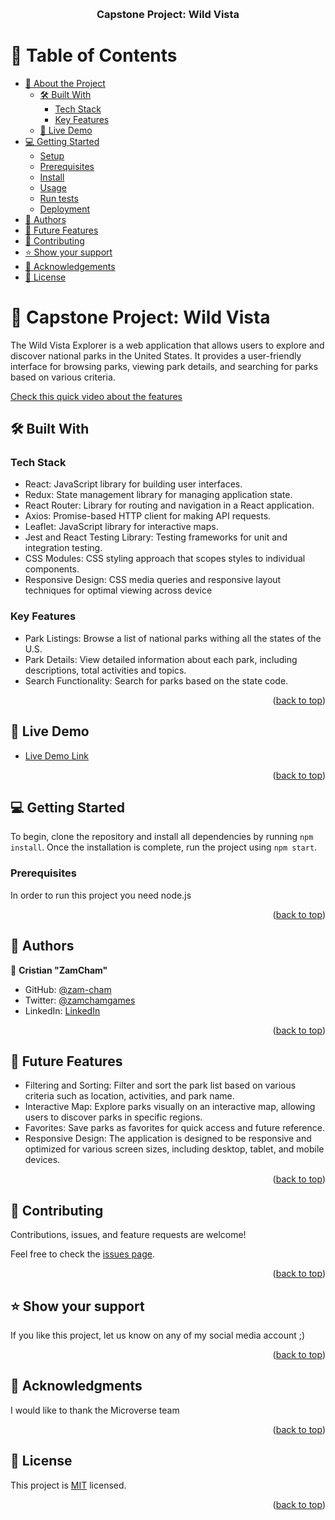 <a name="readme-top"></a>
<div align="center">
  <br/>

  <h3><b>Capstone Project: Wild Vista</b></h3>

</div>

<!-- TABLE OF CONTENTS -->

# 📗 Table of Contents

- [📖 About the Project](#about-project)
  - [🛠 Built With](#built-with)
    - [Tech Stack](#tech-stack)
    - [Key Features](#key-features)
  - [🚀 Live Demo](#live-demo)
- [💻 Getting Started](#getting-started)
  - [Setup](#setup)
  - [Prerequisites](#prerequisites)
  - [Install](#install)
  - [Usage](#usage)
  - [Run tests](#run-tests)
  - [Deployment](#triangular_flag_on_post-deployment)
- [👥 Authors](#authors)
- [🔭 Future Features](#future-features)
- [🤝 Contributing](#contributing)
- [⭐️ Show your support](#support)
- [🙏 Acknowledgements](#acknowledgements)
- [📝 License](#license)

<!-- PROJECT DESCRIPTION -->

# 📖 Capstone Project: Wild Vista <a name="about-project"></a>

The Wild Vista Explorer is a web application that allows users to explore and discover national parks in the United States. It provides a user-friendly interface for browsing parks, viewing park details, and searching for parks based on various criteria.

[Check this quick video about the features](https://www.loom.com/share/3374d04999774cdb9ddba56f64e3fca9)

## 🛠 Built With <a name="built-with"></a>

### Tech Stack <a name="tech-stack"></a>

- React: JavaScript library for building user interfaces.
- Redux: State management library for managing application state.
- React Router: Library for routing and navigation in a React application.
- Axios: Promise-based HTTP client for making API requests.
- Leaflet: JavaScript library for interactive maps.
- Jest and React Testing Library: Testing frameworks for unit and integration testing.
- CSS Modules: CSS styling approach that scopes styles to individual components.
- Responsive Design: CSS media queries and responsive layout techniques for optimal viewing across device

<!-- Features -->

### Key Features <a name="key-features"></a>

- Park Listings: Browse a list of national parks withing all the states of the U.S.
- Park Details: View detailed information about each park, including descriptions, total activities and topics.
- Search Functionality: Search for parks based on the state code.

<p align="right">(<a href="#readme-top">back to top</a>)</p>

<!-- LIVE DEMO -->

## 🚀 Live Demo <a name="live-demo"></a>

- [Live Demo Link](https://zamcham.github.io/Level-Up-Summit/)

<p align="right">(<a href="#readme-top">back to top</a>)</p>

<!-- GETTING STARTED -->

## 💻 Getting Started <a name="getting-started"></a>

To begin, clone the repository and install all dependencies by running `npm install`. Once the installation is complete, run the project using `npm start`.

### Prerequisites

In order to run this project you need node.js

<p align="right">(<a href="#readme-top">back to top</a>)</p>

<!-- AUTHORS -->

## 👥 Authors <a name="authors"></a>

👤 **Cristian "ZamCham"**

- GitHub: [@zam-cham](https://github.com/zam-cham)
- Twitter: [@zamchamgames](https://twitter.com/zamchamgames)
- LinkedIn: [LinkedIn](https://linkedin.com/in/cristian-zamcham)

<p align="right">(<a href="#readme-top">back to top</a>)</p>

<!-- FUTURE FEATURES -->

## 🔭 Future Features <a name="future-features"></a>

- Filtering and Sorting: Filter and sort the park list based on various criteria such as location, activities, and park name.
- Interactive Map: Explore parks visually on an interactive map, allowing users to discover parks in specific regions.
- Favorites: Save parks as favorites for quick access and future reference.
- Responsive Design: The application is designed to be responsive and optimized for various screen sizes, including desktop, tablet, and mobile devices.

<p align="right">(<a href="#readme-top">back to top</a>)</p>

<!-- CONTRIBUTING -->

## 🤝 Contributing <a name="contributing"></a>

Contributions, issues, and feature requests are welcome!

Feel free to check the [issues page](../../issues/).

<p align="right">(<a href="#readme-top">back to top</a>)</p>

<!-- SUPPORT -->

## ⭐️ Show your support <a name="support"></a>

If you like this project, let us know on any of my social media account ;)

<p align="right">(<a href="#readme-top">back to top</a>)</p>

<!-- ACKNOWLEDGEMENTS -->

## 🙏 Acknowledgments <a name="acknowledgements"></a>

I would like to thank the Microverse team

<p align="right">(<a href="#readme-top">back to top</a>)</p>

<!-- LICENSE -->

## 📝 License <a name="license"></a>

This project is [MIT](https://github.com/zamcham/PopcornPulse/blob/dev/LICENSE) licensed.

<p align="right">(<a href="#readme-top">back to top</a>)</p>
